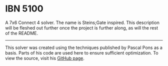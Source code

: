# IBN 5100

A 7x6 Connect 4 solver.
The name is Steins;Gate inspired.
This description will be fleshed out further once the project is further along, as will the rest of the README.

___ 

This solver was created using the techniques published by Pascal Pons as a basis. Parts of his code are used here to ensure sufficient optimization. To view the source, visit his [GitHub page](https://github.com/PascalPons/connect4).
